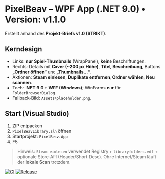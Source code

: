 # PixelBeav – WPF App (.NET 9.0) • Version: v1.1.0


Erstellt anhand des **Projekt‑Briefs v1.0 (STRIKT)**.

## Kerndesign
- Links: **nur Spiel‑Thumbnails** (WrapPanel), **keine** Beschriftungen.
- Rechts: Details mit **Cover (~200 px Höhe)**, **Titel**, **Beschreibung**, Buttons **„Ordner öffnen“** und **„Thumbnails…“**.
- Aktionen: **Steam einlesen**, **Duplikate entfernen**, **Ordner wählen**, **Neu scannen**.
- Tech: **.NET 9.0 + WPF (Windows)**; WinForms **nur** für `FolderBrowserDialog`.
- Fallback‑Bild: `Assets/placeholder.png`.

## Start (Visual Studio)
1. ZIP entpacken
2. `PixelBeavLibrary.sln` öffnen
3. Startprojekt: `PixelBeav.App`
4. F5

> Hinweis: `Steam einlesen` verwendet Registry + `libraryfolders.vdf` + optionale Store‑API (Header/Short‑Desc). Ohne Internet/Steam läuft der **lokale Scan** trotzdem.

[![CI](https://github.com/RiseStudio-Backoffice/PixelBeav.App/actions/workflows/ci.yml/badge.svg?branch=master)](https://github.com/RiseStudio-Backoffice/PixelBeav.App/actions/workflows/ci.yml)
[![Release](https://img.shields.io/github/v/release/RiseStudio-Backoffice/PixelBeav.App?display_name=tag)](https://github.com/RiseStudio-Backoffice/PixelBeav.App/releases)
